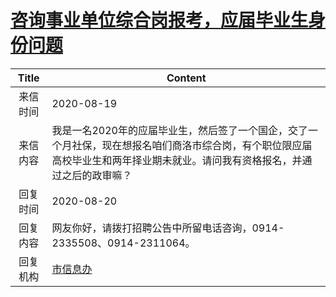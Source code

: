 # <a href="http://www.shangluo.gov.cn/zmhd/ldxxxx.jsp?urltype=leadermail.LeaderMailContentUrl&wbtreeid=1112&leadermailid=6344">咨询事业单位综合岗报考，应届毕业生身份问题</a>
|Title|Content|
|:---:|---|
|来信时间|2020-08-19|
|来信内容|我是一名2020年的应届毕业生，然后签了一个国企，交了一个月社保，现在想报名咱们商洛市综合岗，有个职位限应届高校毕业生和两年择业期未就业。请问我有资格报名，并通过之后的政审嘛？|
|回复时间|2020-08-20|
|回复内容|网友你好，请拨打招聘公告中所留电话咨询，0914-2335508、0914-2311064。|
|回复机构|<a href="../../categories/agencies/市信息办.md">市信息办</a>|